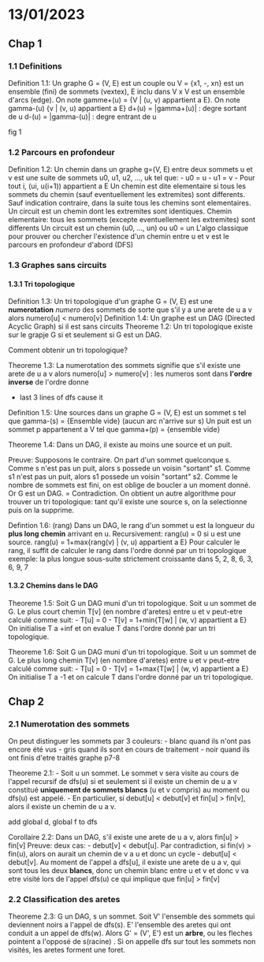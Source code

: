 
# 13/01/2023

## Chap 1

### 1.1 Definitions
Definition 1.1: Un graphe G = (V, E) est un couple ou V = {x1, -, xn} est un ensemble (fini) de sommets (vextex), E inclu dans V x V est un ensemble d'arcs (edge). On note gamme+(u) = {V | (u, v) appartient a E}.
On note gamma-(u) {v | (v, u) appartient a E}
d+(u) = |gamma+(u)| : degre sortant de u
d-(u) = |gamma-(u)| : degre entrant de u

fig 1

### 1.2 Parcours en profondeur
Definition 1.2: Un chemin dans un graphe g=(V, E) entre deux sommets u et v est une suite de sommets u0, u1, u2, ..., uk tel que:
	- u0 = u
	- u1 = v
	- Pour tout i, (ui, u(i+1)) appartient a E
Un chemin est dite elementaire si tous les sommets du chemin (sauf eventuellement les extremites) sont differents. Sauf indication contraire, dans la suite tous les chemins sont elementaires. Un circuit est un chemin dont les extremites sont identiques.
Chemin elementaire: tous les sommets (excepte eventuellement les extremites) sont differents
Un circuit est un chemin (u0, ..., un) ou u0 = un
L'algo classique pour prouver ou chercher l'existence d'un chemin entre u et v est le parcours en profondeur d'abord (DFS)

### 1.3 Graphes sans circuits
#### 1.3.1 Tri topologique
Definition 1.3: Un tri topologique d'un graphe G = (V, E) est une **numerotation** *numero* des sommets de sorte que s'il y a une arete de u a v alors numero[u] < numero[v]
Definition 1.4: Un graphe est un DAG (Directed Acyclic Graph) si il est sans circuits
Theoreme 1.2: Un tri topologique existe sur le grapje G si et seulement si G est un DAG.

Comment obtenir un tri topologique?

Theoreme 1.3: La numerotation des sommets signifie que s'il existe une arete de u a v alors numero[u] > numero[v] : les numeros sont dans **l'ordre inverse** de l'ordre donne
 - last 3 lines of dfs cause it

Definition 1.5: Une sources dans un graphe G = (V, E) est un sommet s tel que gamma-(s) = {Ensemble vide} (aucun arc n'arrive sur s)
Un puit est un sommet p appartenent a V tel que gamma+(p) = {ensemble vide}

Theoreme 1.4: Dans un DAG, il existe au moins une source et un puit.

Preuve: Supposons le contraire. On part d'un sommet quelconque s. Comme s n'est pas un puit, alors s possede un voisin "sortant" s1. Comme s1 n'est pas un puit, alors s1 possede un voisin "sortant" s2. Comme le nombre de sommets est fini, on est oblige de boucler a un moment donné.
Or G est un DAG. = Contradiction.
On obtient un autre algorithme pour trouver un tri topologique: tant qu'il existe une source s, on la selectionne puis on la supprime.

Defintion 1.6: (rang)
Dans un DAG, le rang d'un sommet u est la longueur du **plus long chemin** arrivant en u.
Recursivement: rang(u) = 0 si u est une source. rang(u) = 1+max{rang(v) | (v, u) appartient a E}
Pour calculer le rang, il suffit de calculer le rang dans l'ordre donné par un tri topologique
exemple: la plus longue sous-suite strictement croissante dans 5, 2, 8, 6, 3, 6, 9, 7

#### 1.3.2 Chemins dans le DAG
Theoreme 1.5: Soit G un DAG muni d'un tri topologique. Soit u un sommet de G. Le plus court chemin T[v] (en nombre d'aretes) entre u et v peut-etre calculé comme suit:
	- T[u] = 0
	- T[v] = 1+min{T[w] | (w, v) appartient a E}
On initialise T a +inf et on evalue T dans l'ordre donné par un tri topologique.

Theoreme 1.6: Soit G un DAG muni d'un tri topologique. Soit u un sommet de G. Le plus long chemin T[v] (en nombre d'aretes) entre u et v peut-etre calculé comme suit:
	- T[u] = 0
	- T[v] = 1+max{T[w] | (w, v) appartient a E}
On initialise T a -1 et on calcule T dans l'ordre donné par un tri topologique.


## Chap 2

### 2.1 Numerotation des sommets
On peut distinguer les sommets par 3 couleurs:
	- blanc quand ils n'ont pas encore été vus
	- gris quand ils sont en cours de traitement
	- noir quand ils ont finis d'etre traités
graphe p7-8

Theoreme 2.1: 
	- Soit u un sommet. Le sommet v sera visite au cours de l'appel recursif de dfs(u) si et seulement si il existe un chemin de u a v constitué **uniquement de sommets blancs** (u et v compris) au moment ou dfs(u) est appelé. 
	- En particulier, si debut[u] < debut[v] et fin[u] > fin[v], alors il existe un chemin de u a v.

add global d, global f to dfs

Corollaire 2.2: Dans un DAG, s'il existe une arete de u a v, alors fin[u] > fin[v]
Preuve: deux cas:
	- debut[v] < debut[u]. Par contradiction, si fin(v) > fin(u), alors on aurait un chemin de v a u et donc un cycle
	- debut[u] < debut[v]. Au moment de l'appel a dfs[u], il existe une arete de u a v, qui sont tous les deux **blancs**, donc un chemin blanc entre u et v et donc v va etre visité lors de l'appel dfs(u) ce qui implique que fin[u] > fin[v]

### 2.2 Classification des aretes
Theoreme 2.3: G un DAG, s un sommet. Soit V' l'ensemble des sommets qui deviennent noirs a l'appel de dfs(s). E' l'ensemble des aretes qui ont conduit a un appel de dfs(w). Alors G' = (V', E') est un **arbre**, ou les fleches pointent a l'opposé de s(racine) . Si on appelle dfs sur tout les sommets non visités, les aretes forment une foret.